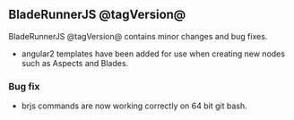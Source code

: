 ## BladeRunnerJS @tagVersion@

BladeRunnerJS @tagVersion@ contains minor changes and bug fixes.

- angular2 templates have been added for use when creating new nodes such as Aspects and Blades.

### Bug fix

- brjs commands are now working correctly on 64 bit git bash.